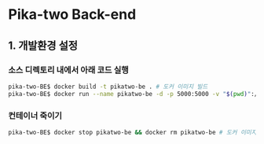 # Pika-two Back-end
## 1. 개발환경 설정
### 소스 디렉토리 내에서 아래 코드 실행
```sh
pika-two-BE$ docker build -t pikatwo-be . # 도커 이미지 빌드
pika-two-BE$ docker run --name pikatwo-be -d -p 5000:5000 -v "$(pwd)":/opt/code pikatwo-be # 도커 이미지 실행
```

### 컨테이너 죽이기
```sh
pika-two-BE$ docker stop pikatwo-be && docker rm pikatwo-be # 도커 이미지 죽이기
```

